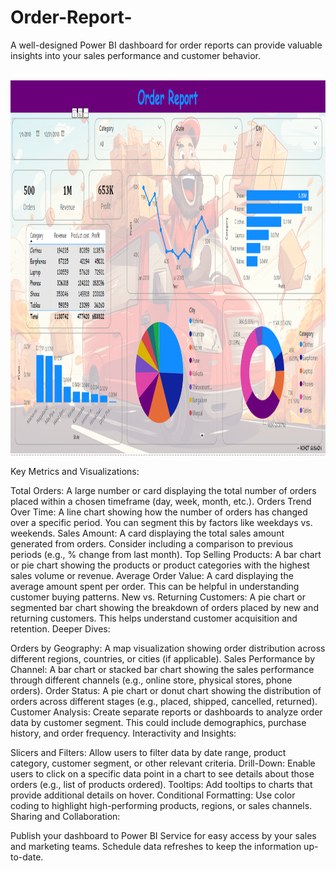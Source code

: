 # Order-Report-
A well-designed Power BI dashboard for order reports can provide valuable insights into your sales performance and customer behavior.

<br>
<img src="https://github.com/i-am-rohit/Order-Report-/blob/main/order.png?raw=true" width="1200" height="600">

Key Metrics and Visualizations:

Total Orders: A large number or card displaying the total number of orders placed within a chosen timeframe (day, week, month, etc.).
Orders Trend Over Time: A line chart showing how the number of orders has changed over a specific period. You can segment this by factors like weekdays vs. weekends.
Sales Amount: A card displaying the total sales amount generated from orders. Consider including a comparison to previous periods (e.g., % change from last month).
Top Selling Products: A bar chart or pie chart showing the products or product categories with the highest sales volume or revenue.
Average Order Value: A card displaying the average amount spent per order. This can be helpful in understanding customer buying patterns.
New vs. Returning Customers: A pie chart or segmented bar chart showing the breakdown of orders placed by new and returning customers. This helps understand customer acquisition and retention.
Deeper Dives:

Orders by Geography: A map visualization showing order distribution across different regions, countries, or cities (if applicable).
Sales Performance by Channel: A bar chart or stacked bar chart showing the sales performance through different channels (e.g., online store, physical stores, phone orders).
Order Status: A pie chart or donut chart showing the distribution of orders across different stages (e.g., placed, shipped, cancelled, returned).
Customer Analysis: Create separate reports or dashboards to analyze order data by customer segment. This could include demographics, purchase history, and order frequency.
Interactivity and Insights:

Slicers and Filters: Allow users to filter data by date range, product category, customer segment, or other relevant criteria.
Drill-Down: Enable users to click on a specific data point in a chart to see details about those orders (e.g., list of products ordered).
Tooltips: Add tooltips to charts that provide additional details on hover.
Conditional Formatting: Use color coding to highlight high-performing products, regions, or sales channels.
Sharing and Collaboration:

Publish your dashboard to Power BI Service for easy access by your sales and marketing teams.
Schedule data refreshes to keep the information up-to-date.
